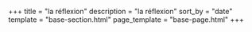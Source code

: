 +++
title = "la réflexion"
description = "la réflexion"
sort_by = "date"
template = "base-section.html"
page_template = "base-page.html"
+++